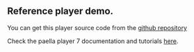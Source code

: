 
## Reference player demo.

You can get this player source code from the [github repository](https://github.com/polimediaupv/paella-player)

Check the paella player 7 documentation and tutorials [here](https://github.com/polimediaupv/paella-core/blob/main/doc/index.md).